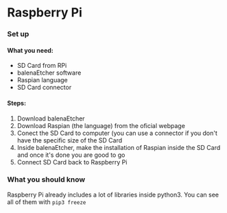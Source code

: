 # Raspberry Pi

### Set up

#### What you need:
- SD Card from RPi
- balenaEtcher software
- Raspian language
- SD Card connector

#### Steps:
1. Download balenaEtcher
2. Download Raspian (the language) from the oficial webpage
3. Conect the SD Card to computer (you can use a connector if you don't have the specific size of the SD Card
4. Inside balenaEtcher, make the installation of Raspian inside the SD Card and once it's done you are good to go
5. Connect SD Card back to Raspberry Pi


### What you should know

Raspberry Pi already includes a lot of libraries inside python3. You can see all of them with  `pip3 freeze`

